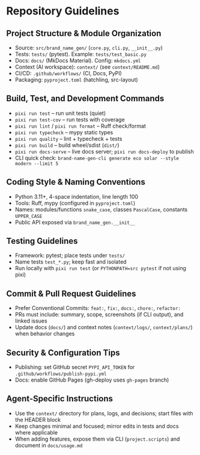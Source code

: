 # Repository Guidelines

## Project Structure & Module Organization
- Source: `src/brand_name_gen/` (`core.py`, `cli.py`, `__init__.py`)
- Tests: `tests/` (pytest). Example: `tests/test_basic.py`
- Docs: `docs/` (MkDocs Material). Config: `mkdocs.yml`
- Context (AI workspace): `context/` (see `context/README.md`)
- CI/CD: `.github/workflows/` (CI, Docs, PyPI)
- Packaging: `pyproject.toml` (hatchling, src-layout)

## Build, Test, and Development Commands
- `pixi run test` – run unit tests (quiet)
- `pixi run test-cov` – run tests with coverage
- `pixi run lint` / `pixi run format` – Ruff check/format
- `pixi run typecheck` – mypy static types
- `pixi run quality` – lint + typecheck + tests
- `pixi run build` – build wheel/sdist (`dist/`)
- `pixi run docs-serve` – live docs server; `pixi run docs-deploy` to publish
- CLI quick check: `brand-name-gen-cli generate eco solar --style modern --limit 5`

## Coding Style & Naming Conventions
- Python 3.11+, 4-space indentation, line length 100
- Tools: Ruff, mypy (configured in `pyproject.toml`)
- Names: modules/functions `snake_case`, classes `PascalCase`, constants `UPPER_CASE`
- Public API exposed via `brand_name_gen.__init__`

## Testing Guidelines
- Framework: pytest; place tests under `tests/`
- Name tests `test_*.py`; keep fast and isolated
- Run locally with `pixi run test` (or `PYTHONPATH=src pytest` if not using pixi)

## Commit & Pull Request Guidelines
- Prefer Conventional Commits: `feat:`, `fix:`, `docs:`, `chore:`, `refactor:`
- PRs must include: summary, scope, screenshots (if CLI output), and linked issues
- Update docs (`docs/`) and context notes (`context/logs/`, `context/plans/`) when behavior changes

## Security & Configuration Tips
- Publishing: set GitHub secret `PYPI_API_TOKEN` for `.github/workflows/publish-pypi.yml`
- Docs: enable GitHub Pages (gh-deploy uses `gh-pages` branch)

## Agent-Specific Instructions
- Use the `context/` directory for plans, logs, and decisions; start files with the HEADER block
- Keep changes minimal and focused; mirror edits in tests and docs where applicable
- When adding features, expose them via CLI (`project.scripts`) and document in `docs/usage.md`
